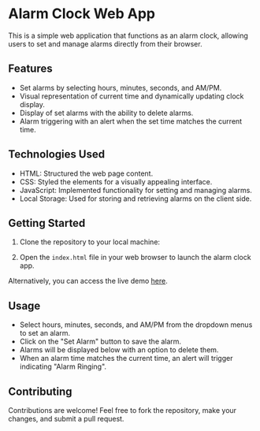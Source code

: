 # Alarm Clock Web App

This is a simple web application that functions as an alarm clock, allowing users to set and manage alarms directly from their browser.

## Features

- Set alarms by selecting hours, minutes, seconds, and AM/PM.
- Visual representation of current time and dynamically updating clock display.
- Display of set alarms with the ability to delete alarms.
- Alarm triggering with an alert when the set time matches the current time.

## Technologies Used

- HTML: Structured the web page content.
- CSS: Styled the elements for a visually appealing interface.
- JavaScript: Implemented functionality for setting and managing alarms.
- Local Storage: Used for storing and retrieving alarms on the client side.

## Getting Started

1. Clone the repository to your local machine:

2. Open the `index.html` file in your web browser to launch the alarm clock app.

Alternatively, you can access the live demo [here](https://nirbhay45.github.io/Alarm-Clock/).

## Usage

- Select hours, minutes, seconds, and AM/PM from the dropdown menus to set an alarm.
- Click on the "Set Alarm" button to save the alarm.
- Alarms will be displayed below with an option to delete them.
- When an alarm time matches the current time, an alert will trigger indicating "Alarm Ringing".

## Contributing

Contributions are welcome! Feel free to fork the repository, make your changes, and submit a pull request.

